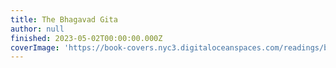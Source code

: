 ```yaml
---
title: The Bhagavad Gita
author: null
finished: 2023-05-02T00:00:00.000Z
coverImage: 'https://book-covers.nyc3.digitaloceanspaces.com/readings/bhagavad-gita-01.jpg'
---
```

